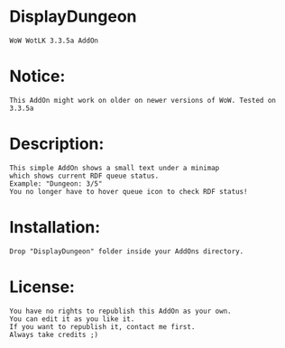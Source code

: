 # DisplayDungeon
    WoW WotLK 3.3.5a AddOn

# Notice:
    This AddOn might work on older on newer versions of WoW. Tested on 3.3.5a

# Description:
    This simple AddOn shows a small text under a minimap
    which shows current RDF queue status.
    Example: "Dungeon: 3/5"
    You no longer have to hover queue icon to check RDF status!

# Installation:
    Drop "DisplayDungeon" folder inside your AddOns directory.

# License:
    You have no rights to republish this AddOn as your own.
    You can edit it as you like it.
    If you want to republish it, contact me first.
    Always take credits ;)
